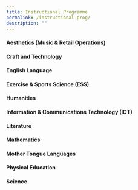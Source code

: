 ```yaml
---
title: Instructional Programme
permalink: /instructional-prog/
description: ""
---
```

#### Aesthetics (Music & Retail Operations)

#### Craft and Technology

#### English Language

#### Exercise & Sports Science (ESS)

#### Humanities

#### Information & Communications Technology (ICT)

#### Literature

#### Mathematics

#### Mother Tongue Languages

#### Physical Education

#### Science
